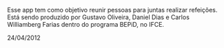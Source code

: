 Esse app tem como objetivo reunir pessoas para juntas realizar refeições.
Está sendo produzido por Gustavo Oliveira, Daniel Dias e Carlos Williamberg Farias dentro do programa BEPiD, no IFCE.

24/04/2012